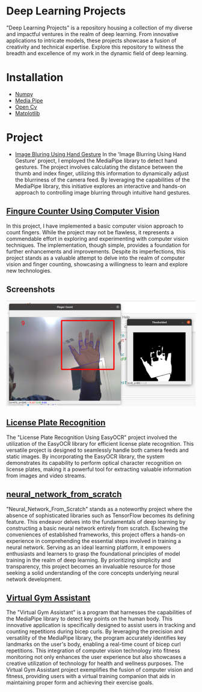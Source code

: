 
# Deep Learning Projects
"Deep Learning Projects" is a repository housing a collection of my diverse and impactful ventures in the realm of deep learning. From innovative applications to intricate models, these projects showcase a fusion of creativity and technical expertise. Explore this repository to witness the breadth and excellence of my work in the dynamic field of deep learning.

# Installation
- [Numpy](https://pypi.org/project/numpy/)
- [Media Pipe](https://pypi.org/project/mediapipe/)
- [Open Cv](https://pypi.org/project/opencv-python/)
- [Matplotlib](https://pypi.org/project/matplotlib/)



# Project
- [Image Bluring Using Hand Gesture](Image_Bluring_Using_Hand_Gesture)
In the 'Image Blurring Using Hand Gesture' project, I employed the MediaPipe library to detect hand gestures. The project involves calculating the distance between the thumb and index finger, utilizing this information to dynamically adjust the blurriness of the camera feed. By leveraging the capabilities of the MediaPipe library, this initiative explores an interactive and hands-on approach to controlling image blurring through intuitive hand gestures.

## [Fingure Counter Using Computer Vision](Fingure_Counter_Using_Computer_Vision)
In this project, I have implemented a basic computer vision approach to count fingers. While the project may not be flawless, it represents a commendable effort in exploring and experimenting with computer vision techniques. The implementation, though simple, provides a foundation for further enhancements and improvements. Despite its imperfections, this project stands as a valuable attempt to delve into the realm of computer vision and finger counting, showcasing a willingness to learn and explore new technologies.


## Screenshots

![Result](Fingure_Counter_Using_Computer_Vision/Output.png)

## [License Plate Recognition]()
The "License Plate Recognition Using EasyOCR" project involved the utilization of the EasyOCR library for efficient license plate recognition. This versatile project is designed to seamlessly handle both camera feeds and static images. By incorporating the EasyOCR library, the system demonstrates its capability to perform optical character recognition on license plates, making it a powerful tool for extracting valuable information from images and video streams.

## [neural_network_from_scratch](neural_network_from_scratch)
"Neural_Network_From_Scratch" stands as a noteworthy project where the absence of sophisticated libraries such as TensorFlow becomes its defining feature. This endeavor delves into the fundamentals of deep learning by constructing a basic neural network entirely from scratch. Eschewing the conveniences of established frameworks, this project offers a hands-on experience in comprehending the essential steps involved in training a neural network. Serving as an ideal learning platform, it empowers enthusiasts and learners to grasp the foundational principles of model training in the realm of deep learning. By prioritizing simplicity and transparency, this project becomes an invaluable resource for those seeking a solid understanding of the core concepts underlying neural network development.

## [Virtual Gym Assistant](Virtual_Gym_Assistant)
The "Virtual Gym Assistant" is a program that harnesses the capabilities of the MediaPipe library to detect key points on the human body. This innovative application is specifically designed to assist users in tracking and counting repetitions during bicep curls. By leveraging the precision and versatility of the MediaPipe library, the program accurately identifies key landmarks on the user's body, enabling a real-time count of bicep curl repetitions. This integration of computer vision technology into fitness monitoring not only enhances the user experience but also showcases a creative utilization of technology for health and wellness purposes. The Virtual Gym Assistant project exemplifies the fusion of computer vision and fitness, providing users with a virtual training companion that aids in maintaining proper form and achieving their exercise goals.









